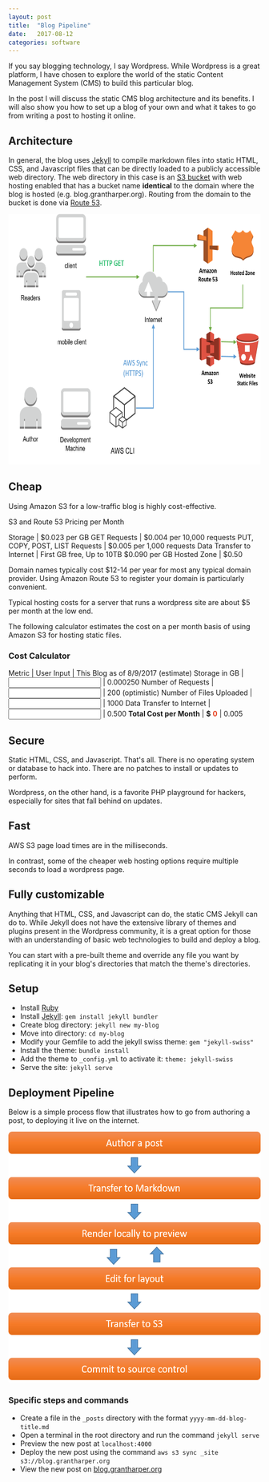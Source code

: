 ```yaml
---
layout: post
title:  "Blog Pipeline"
date:   2017-08-12
categories: software
---
```


If you say blogging technology, I say Wordpress. While Wordpress is a great platform, I have chosen to explore the world of the static Content Management System (CMS) to build this particular blog. 

In the post I will discuss the static CMS blog architecture and its benefits. I will also show you how to set up a blog of your own and what it takes to go from writing a post to hosting it online.

## Architecture

In general, the blog uses [Jekyll][jekyll-install] to compile markdown files into static HTML, CSS, and Javascript files that can be directly loaded to a publicly accessible web directory. The web directory in this case is an [S3 bucket][aws-s3] with web hosting enabled that has a bucket name **identical** to the domain where the blog is hosted (e.g. blog.grantharper.org). Routing from the domain to the bucket is done via [Route 53][route-53].

<img src="/img/blog-architecture.png" height="500px">

## Cheap

Using Amazon S3 for a low-traffic blog is highly cost-effective.

S3 and Route 53 Pricing per Month

Storage | $0.023 per GB
GET Requests | $0.004 per 10,000 requests
PUT, COPY, POST, LIST Requests | $0.005 per 1,000 requests
Data Transfer to Internet | First GB free, Up to 10TB $0.090 per GB
Hosted Zone | $0.50

Domain names typically cost $12-14 per year for most any typical domain provider. Using Amazon Route 53 to register your domain is particularly convenient.

Typical hosting costs for a server that runs a wordpress site are about $5 per month at the low end.

The following calculator estimates the cost on a per month basis of using Amazon S3 for hosting static files.

### Cost Calculator

<style type="text/css">
	#totalCost {
		color: #E74727;
		font-weight: bold;
	}

</style>
Metric | User Input | This Blog as of 8/9/2017 (estimate)
Storage in GB | <input id="storage" class="interactive" type="text" name="storage"/> | 0.000250
Number of Requests | <input id="numRequests" class="interactive" type="text" name="numRequests"/> | 200 (optimistic)
Number of Files Uploaded | <input id="numUploads" class="interactive" type="text" name="numUploads"/> | 1000
Data Transfer to Internet | <input id="dataTransfer" class="form-control interactive" type="text" name="dataTransfer"/> | 0.500
**Total Cost per Month** | **$** <span id="totalCost">0</span> | 0.005


<script type="text/javascript">
	var list = document.getElementsByClassName("interactive");
	for (var i = list.length - 1; i >= 0; i--) {
		list[i].addEventListener("keyup", calculate);
	}

	function calculate(){
		var storage, numRequests, numUploads, dataTransfer, 
			storageCost, numRequestsCost, numUploadsCost, dataTransferCost,
			totalCost;

		//pull in field values
		storage = document.getElementById("storage").value;
		numRequests = document.getElementById("numRequests").value;
		console.log("numRequests=" + numRequests);
		numUploads = document.getElementById("numUploads").value;
		dataTransfer = document.getElementById("dataTransfer").value;

		//calculate each value's cost
		storageCost = storage * 0.023
		numRequestsCost = numRequests * 0.004 / 10000;
		numUploadsCost = numUploads * 0.005 / 1000;
		if(dataTransfer < 1){
			dataTransferCost = 0;
		} else{
			dataTransferCost = dataTransfer * 0.09;
		}
		
		totalCost = storageCost + numRequestsCost + numUploadsCost + dataTransferCost;
		totalCost = Math.round(totalCost * 100) / 100;

		document.getElementById("totalCost").innerHTML = totalCost;

	}
</script>

## Secure

Static HTML, CSS, and Javascript. That's all. There is no operating system or database to hack into. There are no patches to install or updates to perform.

Wordpress, on the other hand, is a favorite PHP playground for hackers, especially for sites that fall behind on updates.

## Fast

AWS S3 page load times are in the milliseconds. 

In contrast, some of the cheaper web hosting options require multiple seconds to load a wordpress page.

## Fully customizable

Anything that HTML, CSS, and Javascript can do, the static CMS Jekyll can do to. While Jekyll does not have the extensive library of themes and plugins present in the Wordpress community, it is a great option for those with an understanding of basic web technologies to build and deploy a blog. 

You can start with a pre-built theme and override any file you want by replicating it in your blog's directories that match the theme's directories.

## Setup

* Install [Ruby][ruby-install]
* Install [Jekyll][jekyll-install]: `gem install jekyll bundler`
* Create blog directory: `jekyll new my-blog`
* Move into directory: `cd my-blog`
* Modify your Gemfile to add the jekyll swiss theme: `gem "jekyll-swiss"`
* Install the theme: `bundle install`
* Add the theme to `_config.yml` to activate it: `theme: jekyll-swiss`
* Serve the site: `jekyll serve`

## Deployment Pipeline

Below is a simple process flow that illustrates how to go from authoring a post, to deploying it live on the internet.

<img src="/img/blog-pipeline-2.png" height="500px">


### Specific steps and commands

* Create a file in the `_posts` directory with the format `yyyy-mm-dd-blog-title.md`
* Open a terminal in the root directory and run the command `jekyll serve`
* Preview the new post at `localhost:4000`
* Deploy the new post using the command `aws s3 sync _site s3://blog.grantharper.org`
* View the new post on [blog.grantharper.org][blog-website]

[blog-website]: http://blog.grantharper.org
[ruby-install]: https://www.ruby-lang.org/en/documentation/installation/
[jekyll-install]: https://jekyllrb.com/
[route-53]: https://aws.amazon.com/route53/
[aws-s3]: https://aws.amazon.com/s3/